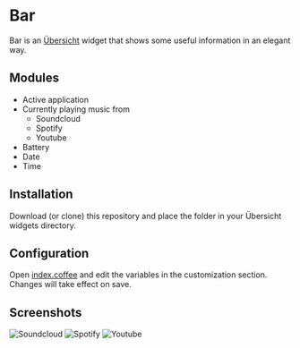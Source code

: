 
# Bar

Bar is an [Übersicht](https://github.com/felixhageloh/uebersicht) widget that shows some useful information in an elegant way.


## Modules
- Active application
- Currently playing music from
  - Soundcloud
  - Spotify
  - Youtube
- Battery
- Date
- Time

## Installation
Download (or clone) this repository and place the folder in your Übersicht widgets directory.

## Configuration

Open [index.coffee](https://github.com/callahanrts/bar/blob/master/index.coffee) and edit the
variables in the customization section. Changes will take effect on save.

## Screenshots
![Soundcloud](http://i.imgur.com/ENprGEy.png)
![Spotify](http://i.imgur.com/HGJj6iR.png)
![Youtube](http://i.imgur.com/5dqSypY.png)
